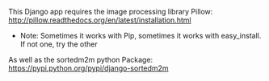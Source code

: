 

This Django app requires the image processing library Pillow:
http://pillow.readthedocs.org/en/latest/installation.html
* Note: Sometimes it works with Pip, sometimes it works with easy_install. If not one, try the other

As well as the sortedm2m python Package:
https://pypi.python.org/pypi/django-sortedm2m

